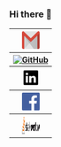 ### Hi there 👋

<table>
    <tr>
      <th><a href="mailto:faizunfaria0@gmail.com" target="_blank"><img alt="mail" src="https://github.com/Faizun-Faria/Faizun-Faria/blob/main/Files/mail.svg" title="Gmail" width="32" height="32" /></a></th>
    </tr>
    <tr>
      <th><a href="https://github.com/Faizun-Faria" target="_blank"><img alt="GitHub" src="https://github.com/Faizun-Faria/Faizun-Faria/tree/main/Files/github.svg" title="GitHub" height="32" width="32"></a></th>
    </tr>
    <tr>
      <th><a href="https://www.linkedin.com/in/faizun-faria/" target="_blank"><img alt="Linkedin" src="https://github.com/Faizun-Faria/Faizun-Faria/blob/main/Files/linkedin.svg" title="Linkedin" height="32" width="32"></a></th>
    </tr>
    <tr>
      <th><a href="https://www.facebook.com/Faizun.faria" target="_blank"><img alt="Facebook" src="https://github.com/Faizun-Faria/Faizun-Faria/blob/main/Files/facebook.svg" title="Facebook" height="32" width="32"></a></th>
    </tr>
    <tr>
      <th><a href="https://stackoverflow.com/users/12191194/faizun-faria" target="_blank"><img alt="Stack Overflow" src="https://github.com/Faizun-Faria/Faizun-Faria/blob/main/Files/stackoverflow.svg" title="Stack Overflow" height="32" width="32"></a></th>
    </tr>
</table>
<!--
**Faizun-Faria/Faizun-Faria** is a ✨ _special_ ✨ repository because its `README.md` (this file) appears on your GitHub profile.

Here are some ideas to get you started:

- 🔭 I’m currently working on ...
- 🌱 I’m currently learning ...
- 👯 I’m looking to collaborate on ...
- 🤔 I’m looking for help with ...
- 💬 Ask me about ...
- 📫 How to reach me: ...
- 😄 Pronouns: ...
- ⚡ Fun fact: ...
-->
